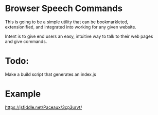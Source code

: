 # Browser Speech Commands
This is going to be a simple utility that can be bookmarkleted, extensionified, and integrated into working for any given website. 

Intent is to give end users an easy, intuitive way to talk to their web pages and give commands. 


# Todo:
Make a build script that generates an index.js

# Example
https://jsfiddle.net/Paceaux/3cp3urvt/
